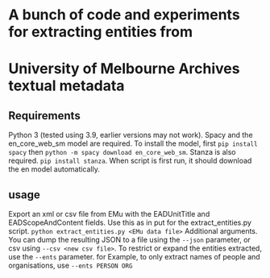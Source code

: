 # A bunch of code and experiments for extracting entities from
# University of Melbourne Archives textual metadata

## Requirements
Python 3 (tested using 3.9, earlier versions may not work).
Spacy and the en_core_web_sm model are required. To install the model,
first `pip install spacy` then `python -m spacy download en_core_web_sm`.
Stanza is also required. `pip install stanza`. When script is first run, it
should download the en model automatically.

## usage
Export an xml or csv file from EMu with the EADUnitTitle and EADScopeAndContent
fields. Use this as in put for the extract_entities.py script.
`python extract_entities.py <EMu data file>`
Additional arguments. You can dump the resulting JSON to a file using the `--json`
parameter, or csv using `--csv <new csv file>`. To restrict or expand the
entities extracted, use the `--ents` parameter. for Example, to only extract names
of people and organisations, use `--ents PERSON ORG`
